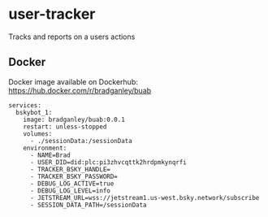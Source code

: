 # user-tracker

Tracks and reports on a users actions

## Docker
Docker image available on Dockerhub:
https://hub.docker.com/r/bradganley/buab

```
services:
  bskybot_1:
    image: bradganley/buab:0.0.1
    restart: unless-stopped
    volumes:
      - ./sessionData:/sessionData
    environment:
      - NAME=Brad
      - USER_DID=did:plc:pi3zhvcqttk2hrdpmkynqrfi
      - TRACKER_BSKY_HANDLE=
      - TRACKER_BSKY_PASSWORD=
      - DEBUG_LOG_ACTIVE=true
      - DEBUG_LOG_LEVEL=info
      - JETSTREAM_URL=wss://jetstream1.us-west.bsky.network/subscribe
      - SESSION_DATA_PATH=/sessionData
```
